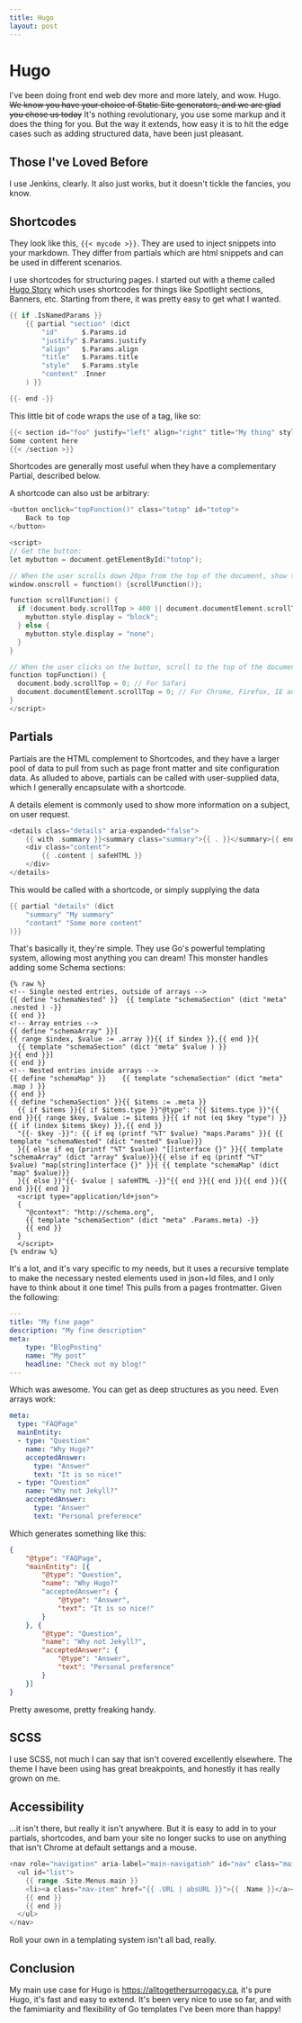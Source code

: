 ```yaml
---
title: Hugo
layout: post
---
```


# Hugo

I've been doing front end web dev more and more lately, and wow. Hugo.  ~~We know you have your choice of Static Site generators, and we are glad you chose us today~~
It's nothing revolutionary, you use some markup and it does the thing for you. But the way it extends, how easy it is to hit the edge cases such as adding structured data, have been just pleasant. 

## Those I've Loved Before

I use Jenkins, clearly. It also just works, but it doesn't tickle the fancies, you know. 

## Shortcodes

They look like this, `{{< mycode >}}`. They are used to inject snippets into your markdown. They differ from partials which are html snippets and can be used in different scenarios.

I use shortcodes for structuring pages. I started out with a theme called [Hugo Story](https://caressofsteel.github.io/demos/hugo/hugo-story/#) which uses shortcodes for things like Spotlight sections, Banners, etc. Starting from there, it was pretty easy to get what I wanted.

``` go
{{ if .IsNamedParams }}
    {{ partial "section" (dict
        "id"      $.Params.id
        "justify" $.Params.justify
        "align"   $.Params.align
        "title"   $.Params.title
        "style"   $.Params.style
        "content" .Inner
    ) }}

{{- end -}}
```

This little bit of code wraps the use of a tag, like so:

``` go
{{< section id="foo" justify="left" align="right" title="My thing" style="2" >}}
Some content here 
{{< /section >}}
```

Shortcodes are generally most useful when they have a complementary Partial, described below.

A shortcode can also ust be arbitrary:

``` go
<button onclick="topFunction()" class="totop" id="totop">
    Back to top
</button>

<script>
// Get the button:
let mybutton = document.getElementById("totop");

// When the user scrolls down 20px from the top of the document, show the button
window.onscroll = function() {scrollFunction()};

function scrollFunction() {
  if (document.body.scrollTop > 400 || document.documentElement.scrollTop > 400) {
    mybutton.style.display = "block";
  } else {
    mybutton.style.display = "none";
  }
}

// When the user clicks on the button, scroll to the top of the document
function topFunction() {
  document.body.scrollTop = 0; // For Safari
  document.documentElement.scrollTop = 0; // For Chrome, Firefox, IE and Opera
}
</script>
```

## Partials

Partials are the HTML complement to Shortcodes, and they have a larger pool of data to pull from such as page front matter and site configuration data.
As alluded to above, partials can be called with user-supplied data, which I generally encapsulate with a shortcode. 
 
A details element is commonly used to show more information on a subject, on user request.

``` go
<details class="details" aria-expanded="false">
    {{ with .summary }}<summary class="summary">{{ . }}</summary>{{ end }}
    <div class="content">
        {{ .content | safeHTML }}
    </div>
</details>
```

This would be called with a shortcode, or simply supplying the data

``` go
{{ partial "details" (dict 
    "summary" "My summary"
    "contant" "Some more content"
)}}
```

That's basically it, they're simple. They use Go's powerful templating system, allowing most anything you can dream!
This monster handles adding some Schema sections:

```
{% raw %}
<!-- Single nested entries, outside of arrays -->
{{ define "schemaNested" }}  {{ template "schemaSection" (dict "meta" .nested ) -}}
{{ end }}
<!-- Array entries -->
{{ define "schemaArray" }}[
{{ range $index, $value := .array }}{{ if $index }},{{ end }}{
  {{ template "schemaSection" (dict "meta" $value ) }}
}{{ end }}]
{{ end }}
<!-- Nested entries inside arrays -->
{{ define "schemaMap" }}    {{ template "schemaSection" (dict "meta" .map ) }}
{{ end }}
{{ define "schemaSection" }}{{ $items := .meta }}
  {{ if $items }}{{ if $items.type }}"@type": "{{ $items.type }}"{{ end }}{{ range $key, $value := $items }}{{ if not (eq $key "type") }}{{ if (index $items $key) }},{{ end }}
  "{{- $key -}}": {{ if eq (printf "%T" $value) "maps.Params" }}{ {{ template "schemaNested" (dict "nested" $value)}}
  }{{ else if eq (printf "%T" $value) "[]interface {}" }}{{ template "schemaArray" (dict "array" $value)}}{{ else if eq (printf "%T" $value) "map[string]interface {}" }}{ {{ template "schemaMap" (dict "map" $value)}}
  }{{ else }}"{{- $value | safeHTML -}}"{{ end }}{{ end }}{{ end }}{{ end }}{{ end }}
  <script type="application/ld+json">
  {
    "@context": "http://schema.org",
    {{ template "schemaSection" (dict "meta" .Params.meta) -}}
    {{ end }}
  }
  </script>
{% endraw %}
```

It's a lot, and it's vary specific to my needs, but it uses a recursive template to make the necessary nested elements used in json+ld files, and I only have to think about it one time! This pulls from a pages frontmatter. Given the following:

``` yaml
---
title: "My fine page"
description: "My fine description"
meta:
    type: "BlogPosting"
    name: "My post"
    headline: "Check out my blog!"
---
```

Which was awesome. You can get as deep structures as you need. Even arrays work:

``` yaml
meta:
  type: "FAQPage"
  mainEntity:
  - type: "Question"
    name: "Why Hugo?"
    acceptedAnswer:
      type: "Answer"
      text: "It is so nice!"
  - type: "Question"
    name: "Why not Jekyll?"
    acceptedAnswer:
      type: "Answer"
      text: "Personal preference"
```

Which generates something like this:
``` json
{
    "@type": "FAQPage",
    "mainEntity": [{
        "@type": "Question",
        "name": "Why Hugo?"
        "acceptedAnswer": {
            "@type": "Answer",
            "text": "It is so nice!"
        }
    }, {
        "@type": "Question",
        "name": "Why not Jekyll?",
        "acceptedAnswer": {
            "@type": "Answer",
            "text": "Personal preference"
        }
    }]
}
```

Pretty awesome, pretty freaking handy.

## SCSS

I use SCSS, not much I can say that isn't covered excellently elsewhere. The theme I have been using has great breakpoints, and honestly it has really grown on me.

## Accessibility

...it isn't there, but really it isn't anywhere. But it is easy to add in to your partials, shortcodes, and bam your site no longer sucks to use on anything that isn't Chrome at default settangs and a mouse. 

``` go
<nav role="navigation" aria-label="main-navigatioh" id="nav" class="main-navigation">
  <ul id="list">
    {{ range .Site.Menus.main }}
    <li><a class="nav-item" href="{{ .URL | absURL }}">{{ .Name }}</a></li>
    {{ end }}
    {{ end }}
  </ul>
</nav>
```

Roll your own in a templating system isn't all bad, really.

## Conclusion

My main use case for Hugo is https://alltogethersurrogacy.ca, it's pure Hugo, it's fast and easy to extend. It's been very nice to use so far, and with the famimiarity and flexibility of Go templates I've been more than happy!
